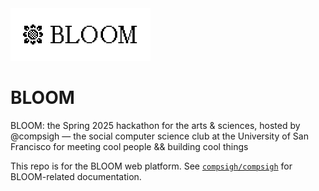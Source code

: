 <picture>
  <source
    media="(prefers-color-scheme: dark)"
    srcset="/public/banners/logo-wordmark-dark-transparent.svg"
  >
  <source
    media="(prefers-color-scheme: light)"
    srcset="/public/banners/logo-wordmark-light-transparent.svg"
  >
  <img
    alt="BLOOM banner"
    src="/public/banners/logo-wordmark-light.svg"
  >
</picture>

# BLOOM

BLOOM: the Spring 2025 hackathon for the arts & sciences, hosted by @compsigh — the social computer science club at the University of San Francisco for meeting cool people && building cool things

This repo is for the BLOOM web platform. See [`compsigh/compsigh`](https://github.com/compsigh/compsigh) for BLOOM-related documentation.

